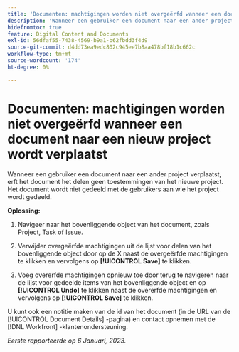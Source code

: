 ```yaml
---
title: 'Documenten: machtigingen worden niet overgeërfd wanneer een document naar een nieuw project wordt verplaatst'
description: 'Wanneer een gebruiker een document naar een ander project verplaatst, erft het document het delen geen toestemmingen van het nieuwe project. Het document wordt niet gedeeld met de gebruikers aan wie het project wordt gedeeld. '
hidefromtoc: true
feature: Digital Content and Documents
exl-id: 56dfaf55-7438-4569-b9a1-b62fbdd3f4d9
source-git-commit: d4dd73ea9edc802c945ee7b8aa478bf18b1c662c
workflow-type: tm+mt
source-wordcount: '174'
ht-degree: 0%

---
```


# Documenten: machtigingen worden niet overgeërfd wanneer een document naar een nieuw project wordt verplaatst

<!-- This Known Issue is on the TOC for both Workfront and Workfront Proof-->

<!--Won't fix tab: Valid issue, won't fix.-->

Wanneer een gebruiker een document naar een ander project verplaatst, erft het document het delen geen toestemmingen van het nieuwe project. Het document wordt niet gedeeld met de gebruikers aan wie het project wordt gedeeld.

**Oplossing:**

1. Navigeer naar het bovenliggende object van het document, zoals Project, Task of Issue.

1. Verwijder overgeërfde machtigingen uit de lijst voor delen van het bovenliggende object door op de X naast de overgeërfde machtigingen te klikken en vervolgens op **[!UICONTROL Save]** te klikken.

1. Voeg overerfde machtigingen opnieuw toe door terug te navigeren naar de lijst voor gedeelde items van het bovenliggende object en op **[!UICONTROL Undo]** te klikken naast de overerfde machtigingen en vervolgens op **[!UICONTROL Save]** te klikken.

U kunt ook een notitie maken van de id van het document (in de URL van de [!UICONTROL Document Details] -pagina) en contact opnemen met de [!DNL Workfront] -klantenondersteuning.

_Eerste rapporteerde op 6 Januari, 2023._
